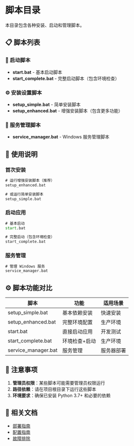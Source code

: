 # 脚本目录

本目录包含各种安装、启动和管理脚本。

## 📋 脚本列表

### 🚀 启动脚本
- **start.bat** - 基本启动脚本
- **start_complete.bat** - 完整启动脚本（包含环境检查）

### ⚙️ 安装设置脚本
- **setup_simple.bat** - 简单安装脚本
- **setup_enhanced.bat** - 增强安装脚本（包含更多功能）

### 🔧 服务管理脚本
- **service_manager.bat** - Windows 服务管理脚本

## 🚀 使用说明

### 首次安装
```cmd
# 运行增强安装脚本（推荐）
setup_enhanced.bat

# 或运行简单安装脚本
setup_simple.bat
```

### 启动应用
```cmd
# 基本启动
start.bat

# 完整启动（包含环境检查）
start_complete.bat
```

### 服务管理
```cmd
# 管理 Windows 服务
service_manager.bat
```

## ⚙️ 脚本功能对比

| 脚本 | 功能 | 适用场景 |
|------|------|----------|
| setup_simple.bat | 基本依赖安装 | 快速安装 |
| setup_enhanced.bat | 完整环境配置 | 生产环境 |
| start.bat | 直接启动应用 | 开发测试 |
| start_complete.bat | 环境检查+启动 | 生产环境 |
| service_manager.bat | 服务管理 | 服务器部署 |

## 📝 注意事项

1. **管理员权限**：某些脚本可能需要管理员权限运行
2. **路径依赖**：请在项目根目录下运行这些脚本
3. **环境要求**：确保已安装 Python 3.7+ 和必要的依赖

## 🔗 相关文档

- [部署指南](../docs/DEPLOYMENT.md)
- [配置指南](../docs/CONFIGURATION.md)
- [故障排除](../docs/TROUBLESHOOTING.md)
